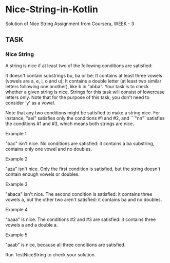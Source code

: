 # Nice-String-in-Kotlin
Solution of Nice String Assignment from Coursera, WEEK - 3
## TASK ##
### Nice String ###

A string is nice if at least two of the following conditions are satisfied:

It doesn't contain substrings bu, ba or be;
It contains at least three vowels (vowels are a, e, i, o and u);
It contains a double letter (at least two similar letters following one another), like b in "abba".
Your task is to check whether a given string is nice. Strings for this task will consist of lowercase letters only. Note that for the purpose of this task, you don't need to consider 'y' as a vowel.

Note that any two conditions might be satisfied to make a string nice. For instance, "aei" satisfies only the conditions #1 and #2, and ```"nn"` satisfies the conditions #1 and #3, which means both strings are nice.

Example 1

"bac" isn't nice. No conditions are satisfied: it contains a ba substring, contains only one vowel and no doubles.

Example 2

"aza" isn't nice. Only the first condition is satisfied, but the string doesn't contain enough vowels or doubles.

Example 3

"abaca" isn't nice. The second condition is satisfied: it contains three vowels a, but the other two aren't satisfied: it contains ba and no doubles.

Example 4

"baaa" is nice. The conditions #2 and #3 are satisfied: it contains three vowels a and a double a.

Example 5

"aaab" is nice, because all three conditions are satisfied.

Run TestNiceString to check your solution.
